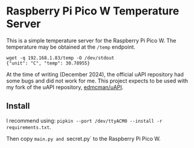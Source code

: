 # Raspberry Pi Pico W Temperature Server

This is a simple temperature server for the Raspberry Pi Pico W.  The temperature may be obtained at the `/temp` endpoint.

```
wget -q 192.168.1.83/temp -O /dev/stdout
{"unit": "C", "temp": 30.78955}
```

At the time of writing (December 2024), the official uAPI repository had some bugs and did not work for me.  This project expects to be used with my fork of the uAPI repository, [edmcman/uAPI](https://github.com/edmcman/uAPI).

## Install

I recommend using:
`pipkin --port /dev/ttyACM0 --install -r requirements.txt`.

Then copy `main.py and `secret.py` to the Raspberry Pi Pico W.